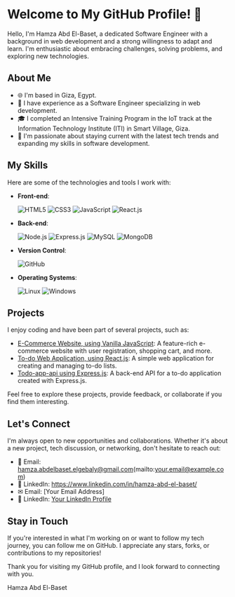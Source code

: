 # Welcome to My GitHub Profile! 👋

Hello, I'm Hamza Abd El-Baset, a dedicated Software Engineer with a background in web development and a strong willingness to adapt and learn. I'm enthusiastic about embracing challenges, solving problems, and exploring new technologies.

## About Me

- 🌐 I'm based in Giza, Egypt.
- 💼 I have experience as a Software Engineer specializing in web development.
- 🎓 I completed an Intensive Training Program in the IoT track at the Information Technology Institute (ITI) in Smart Village, Giza.
- 🚀 I'm passionate about staying current with the latest tech trends and expanding my skills in software development.

## My Skills

Here are some of the technologies and tools I work with:

- **Front-end**:

  ![HTML5](https://img.shields.io/badge/HTML5-FF5733?style=for-the-badge&logo=html5&logoColor=white)
  ![CSS3](https://img.shields.io/badge/CSS3-2965f1?style=for-the-badge&logo=css3&logoColor=white)
  ![JavaScript](https://img.shields.io/badge/JavaScript-F7DF1E?style=for-the-badge&logo=javascript&logoColor=black)
  ![React.js](https://img.shields.io/badge/React.js-61DAFB?style=for-the-badge&logo=react&logoColor=black)
  
- **Back-end**:

  ![Node.js](https://img.shields.io/badge/Node.js-339933?style=for-the-badge&logo=node.js&logoColor=white)
  ![Express.js](https://img.shields.io/badge/Express.js-000000?style=for-the-badge&logo=express&logoColor=white)
  ![MySQL](https://img.shields.io/badge/MySQL-4479A1?style=for-the-badge&logo=mysql&logoColor=white)
  ![MongoDB](https://img.shields.io/badge/MongoDB-47A248?style=for-the-badge&logo=mongodb&logoColor=white)
  
- **Version Control**: 

  ![GitHub](https://img.shields.io/badge/GitHub-181717?style=for-the-badge&logo=github&logoColor=white)
    
- **Operating Systems**:
  
  ![Linux](https://img.shields.io/badge/Linux-FCC624?style=for-the-badge&logo=linux&logoColor=black)
  ![Windows](https://img.shields.io/badge/Windows-0078D6?style=for-the-badge&logo=windows&logoColor=white)
  

## Projects

I enjoy coding and have been part of several projects, such as:

- [E-Commerce Website, using Vanilla JavaScript](https://github.com/shaban-007/E-Comamrce):
  A feature-rich e-commerce website with user registration, shopping cart, and more.
- [To-do Web Application, using React.js](https://github.com/Hamza-Abd-El-Baset/ToDo-App-Using-React):
  A simple web application for creating and managing to-do lists.
- [Todo-app-api using Express.js](https://github.com/Hamza-Abd-El-Baset/Todo-App-API):
  A back-end API for a to-do application created with Express.js.


Feel free to explore these projects, provide feedback, or collaborate if you find them interesting.

## Let's Connect

I'm always open to new opportunities and collaborations. Whether it's about a new project, tech discussion, or networking, don't hesitate to reach out:

- 📧 Email: hamza.abdelbaset.elgebaly@gmail.com(mailto:your.email@example.com)
- 💬 LinkedIn: https://www.linkedin.com/in/hamza-abd-el-baset/
- ✉ Email: [Your Email Address]
- 🔗 LinkedIn: [Your LinkedIn Profile](https://www.linkedin.com/in/yourusername)

## Stay in Touch

If you're interested in what I'm working on or want to follow my tech journey, you can follow me on GitHub. I appreciate any stars, forks, or contributions to my repositories!

Thank you for visiting my GitHub profile, and I look forward to connecting with you.

Hamza Abd El-Baset


<!--
**Hamza-Abd-El-Baset/Hamza-Abd-El-Baset** is a ✨ _special_ ✨ repository because its `README.md` (this file) appears on your GitHub profile.

Here are some ideas to get you started:

- 🔭 I’m currently working on ...
- 🌱 I’m currently learning ...
- 👯 I’m looking to collaborate on ...
- 🤔 I’m looking for help with ...
- 💬 Ask me about ...
- 📫 How to reach me: ...
- 😄 Pronouns: ...
- ⚡ Fun fact: ...
-->
